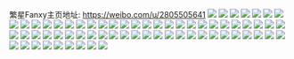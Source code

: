 繁星Fanxy主页地址: https://weibo.com/u/2805505641 
![](https://wx4.sinaimg.cn/mw2000/a7389e69ly1h9kmvbv0h0j21fu25se1m.jpg) 
![](https://wx4.sinaimg.cn/mw2000/a7389e69ly1h9kmvcpcajj21fu25s4nm.jpg) 
![](https://wx4.sinaimg.cn/mw2000/a7389e69ly1h9kmvczo39j21fu25s7ne.jpg) 
![](https://wx4.sinaimg.cn/mw2000/a7389e69ly1h9kmvdjkkuj21fu25s7ud.jpg) 
![](https://wx4.sinaimg.cn/mw2000/a7389e69ly1h9kmvebxrvj21fu25s4jp.jpg) 
![](https://wx4.sinaimg.cn/mw2000/a7389e69ly1h9kmveog5fj225s1eunjf.jpg) 
![](https://wx4.sinaimg.cn/mw2000/a7389e69ly1h9km5w9b07j222m37k4qp.jpg) 
![](https://wx4.sinaimg.cn/mw2000/a7389e69ly1h9km5uq9edj225137kx3w.jpg) 
![](https://wx4.sinaimg.cn/mw2000/a7389e69ly1h9km5x5xhzj224m37k1kx.jpg) 
![](https://wx4.sinaimg.cn/mw2000/a7389e69ly1h9km5y1r1xj225137kkim.jpg) 
![](https://wx4.sinaimg.cn/mw2000/a7389e69ly1h9km5yvy3qj225137kkjl.jpg) 
![](https://wx4.sinaimg.cn/mw2000/a7389e69ly1h9km5zfekxj21fu25s4i0.jpg) 
![](https://wx4.sinaimg.cn/mw2000/a7389e69ly1h9km5zw57lj21fu25s1dh.jpg) 
![](https://wx4.sinaimg.cn/mw2000/a7389e69ly1h9km60jq6yj21fu25skg5.jpg) 
![](https://wx4.sinaimg.cn/mw2000/a7389e69ly1h9km619kpqj21fu25sx23.jpg) 
![](https://wx4.sinaimg.cn/mw2000/a7389e69ly1h8xrtbur1ij21mc25sb2a.jpg) 
![](https://wx4.sinaimg.cn/mw2000/a7389e69ly1h8xrte5wmhj21mc25skjl.jpg) 
![](https://wx4.sinaimg.cn/mw2000/a7389e69ly1h8xrtgtkptj21mc25shdt.jpg) 
![](https://wx4.sinaimg.cn/mw2000/a7389e69ly1h8xrtj2ucnj21mc25s1ky.jpg) 
![](https://wx4.sinaimg.cn/mw2000/a7389e69ly1h8xrtkdhl5j21mc25shdt.jpg) 
![](https://wx4.sinaimg.cn/mw2000/a7389e69ly1h8xrtmj3gfj21mc25sqv5.jpg) 
![](https://wx4.sinaimg.cn/mw2000/a7389e69ly1h8wqkpln30j22eo37ku0y.jpg) 
![](https://wx4.sinaimg.cn/mw2000/a7389e69ly1h8wqkqvzwwj22eo37knpe.jpg) 
![](https://wx4.sinaimg.cn/mw2000/a7389e69ly1h8wqknpjdvj21mc25sb29.jpg) 
![](https://wx4.sinaimg.cn/mw2000/a7389e69ly1h8onaqbo4cj21mc25shdt.jpg) 
![](https://wx4.sinaimg.cn/mw2000/a7389e69ly1h8onanly9lj21mc25skjl.jpg) 
![](https://wx4.sinaimg.cn/mw2000/a7389e69ly1h8onarh8ktj225s1makjl.jpg) 
![](https://wx4.sinaimg.cn/mw2000/a7389e69ly1h8onauypm3j21mc25skjl.jpg) 
![](https://wx4.sinaimg.cn/mw2000/a7389e69ly1h7bshz6npcj20wi1770up.jpg) 
![](https://wx4.sinaimg.cn/mw2000/a7389e69ly1h7bsi02l3kj20wi17h13a.jpg) 
![](https://wx4.sinaimg.cn/mw2000/a7389e69ly1h7bsi16z8wj21mc25shdt.jpg) 
![](https://wx4.sinaimg.cn/mw2000/a7389e69ly1h7bshylwxpj21mc25skjl.jpg) 
![](https://wx4.sinaimg.cn/mw2000/a7389e69ly1h6s3vluvflj21mc25s7wi.jpg) 
![](https://wx4.sinaimg.cn/mw2000/a7389e69ly1h6s3vn9fzkj21mc25s7wi.jpg) 
![](https://wx4.sinaimg.cn/mw2000/a7389e69ly1h6s3vol8xij21mc25sb29.jpg) 
![](https://wx4.sinaimg.cn/mw2000/a7389e69ly1h6s3vka5ocj21o021wx6p.jpg) 
![](https://wx4.sinaimg.cn/mw2000/a7389e69ly1h6s3vpnte2j21mc25su0x.jpg) 
![](https://wx4.sinaimg.cn/mw2000/a7389e69ly1h6s3vqskmrj21o02111km.jpg) 
![](https://wx4.sinaimg.cn/mw2000/a7389e69ly1h6s3vs9t6sj21o02187wi.jpg) 
![](https://wx4.sinaimg.cn/mw2000/a7389e69ly1h6s3vtz3t3j21o0280jw6.jpg) 
![](https://wx4.sinaimg.cn/mw2000/a7389e69ly1h6s3vuizj7j21b225sjwp.jpg) 
![](https://wx4.sinaimg.cn/mw2000/a7389e69ly1h5motd9izhj21o01zgu0x.jpg) 
![](https://wx4.sinaimg.cn/mw2000/a7389e69ly1h5motgefikj21mc235b2a.jpg) 
![](https://wx4.sinaimg.cn/mw2000/a7389e69ly1h5motbifztj21mc25s4qr.jpg) 
![](https://wx4.sinaimg.cn/mw2000/a7389e69ly1h5motj5nv9j21o0240qv5.jpg) 
![](https://wx4.sinaimg.cn/mw2000/a7389e69ly1h52xe788s4j21mc25s7wh.jpg) 
![](https://wx4.sinaimg.cn/mw2000/a7389e69ly1h52xe7yd9rj21mc25s1ky.jpg) 
![](https://wx4.sinaimg.cn/mw2000/a7389e69ly1h52xe8kenrj21mc25sb29.jpg) 
![](https://wx4.sinaimg.cn/mw2000/a7389e69ly1h52xe8uqgnj21ly25s1kx.jpg) 
![](https://wx4.sinaimg.cn/mw2000/a7389e69ly1h52xe6orevj21ei25shcr.jpg) 
![](https://wx4.sinaimg.cn/mw2000/a7389e69ly1h52xe98pw8j21o021c1kd.jpg) 
![](https://wx4.sinaimg.cn/mw2000/a7389e69ly1h4bdys3pedj21mc25s1ky.jpg) 
![](https://wx4.sinaimg.cn/mw2000/a7389e69ly1h4bdyqogxjj21mc25sx6p.jpg) 
![](https://wx4.sinaimg.cn/mw2000/a7389e69ly1h4bdytc2k1j21mc25s1ky.jpg) 
![](https://wx4.sinaimg.cn/mw2000/a7389e69ly1h4bdytvxumj21mc25shdt.jpg) 
![](https://wx4.sinaimg.cn/mw2000/a7389e69ly1h4bdyuk1ofj21mc25shdt.jpg) 
![](https://wx4.sinaimg.cn/mw2000/a7389e69ly1h4bdyvtyiij21ma25s7wi.jpg) 
![](https://wx4.sinaimg.cn/mw2000/a7389e69ly1h4bdyx3w0oj21mc25s4qq.jpg) 
![](https://wx4.sinaimg.cn/mw2000/a7389e69ly1h4bdyz25hdj21mu25s4qq.jpg) 
![](https://wx4.sinaimg.cn/mw2000/a7389e69ly1h4bdyxxtb8j21mc25se81.jpg) 
![](https://wx4.sinaimg.cn/mw2000/a7389e69ly1h44fo1p65aj21mc25se81.jpg) 
![](https://wx4.sinaimg.cn/mw2000/a7389e69ly1h44fo0kqs4j21mc25shdt.jpg) 
![](https://wx4.sinaimg.cn/mw2000/a7389e69ly1h44fo2lbwnj21mc25skjl.jpg) 
![](https://wx4.sinaimg.cn/mw2000/a7389e69ly1h44fo920ibj21ma25sb29.jpg) 
![](https://wx4.sinaimg.cn/mw2000/a7389e69ly1h44focghm5j21ma25snpd.jpg) 
![](https://wx4.sinaimg.cn/mw2000/a7389e69ly1h44fodz50sj20wi17ldo8.jpg) 

